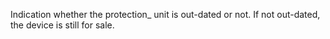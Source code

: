 ﻿Indication whether the protection_ unit is out-dated or not. If not out-dated, the device is still for sale.
